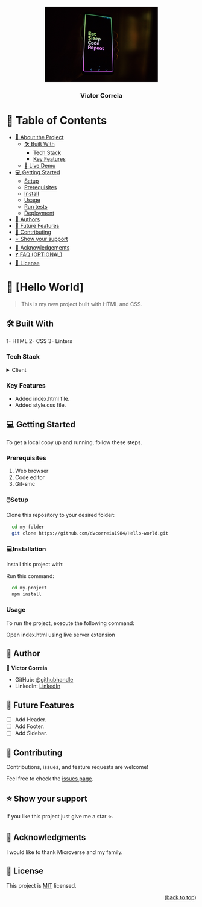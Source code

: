 <a name="readme-top"></a>

<div align="center">
  <img src="eatsleepcode.jpg" alt="logo" width="300"  height="auto" />
  <br/>
  
  <h3><b>Victor Correia</b></h3>

</div>

# 📗 Table of Contents

- [📖 About the Project](#about-project)
  - [🛠 Built With](#built-with)
    - [Tech Stack](#tech-stack)
    - [Key Features](#key-features)
  - [🚀 Live Demo](#live-demo)
- [💻 Getting Started](#getting-started)
  - [Setup](#setup)
  - [Prerequisites](#prerequisites)
  - [Install](#install)
  - [Usage](#usage)
  - [Run tests](#run-tests)
  - [Deployment](#deployment)
- [👥 Authors](#authors)
- [🔭 Future Features](#future-features)
- [🤝 Contributing](#contributing)
- [⭐️ Show your support](#support)
- [🙏 Acknowledgements](#acknowledgements)
- [❓ FAQ (OPTIONAL)](#faq)
- [📝 License](#license)

# 📖 [Hello World] <a name="about-project"></a>

> This is my new project built with HTML and CSS. 

## 🛠 Built With <a name="built-with"></a>

1- HTML
2- CSS
3- Linters

### Tech Stack <a name="tech-stack"></a>

<details>
  <summary>Client</summary>
  <ul>
    <li><a href="https://reactjs.org/">HTML</a></li>
    <li><a href="https://reactjs.org/">CSS</a></li>
    <li><a href="https://reactjs.org/">Javascript</a></li>
  </ul>
</details>

### Key Features <a name="key-features"></a>

- Added index.html file.
- Added style.css file. 

## 💻 Getting Started <a name="getting-started"></a>

To get a local copy up and running, follow these steps.

### Prerequisites

1. Web browser
2. Code editor
3. Git-smc

### 🖱️Setup

Clone this repository to your desired folder:

```sh
  cd my-folder
  git clone https://github.com/dvcorreia1984/Hello-world.git
```

### 💻Installation

Install this project with:

Run this command: 

```sh
  cd my-project
  npm install
```

### Usage

To run the project, execute the following command:

Open index.html using live server extension

## 👥 Author <a name="authors"></a>

👤 **Victor Correia**

- GitHub: [@githubhandle](https://github.com/dvcorreia1984)
- LinkedIn: [LinkedIn](https://linkedin.com/in/dvcorreia)

## 🔭 Future Features <a name="future-features"></a>

- [ ] Add Header.
- [ ] Add Footer.
- [ ] Add Sidebar.

## 🤝 Contributing <a name="contributing"></a>

Contributions, issues, and feature requests are welcome!

Feel free to check the [issues page](../../issues/).

## ⭐️ Show your support <a name="support"></a>

If you like this project just give me a star ⭐.

## 🙏 Acknowledgments <a name="acknowledgements"></a>

I would like to thank Microverse and my family. 

## 📝 License <a name="license"></a>

This project is [MIT](./LICENSE) licensed.

<p align="right">(<a href="#readme-top">back to top</a>)</p>